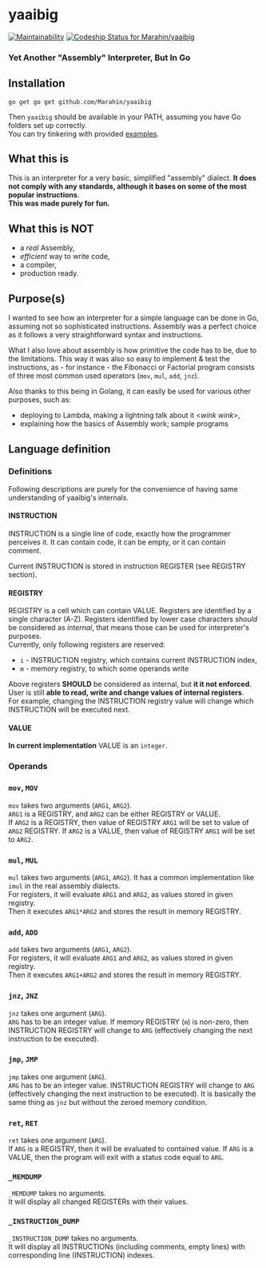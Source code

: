 # yaaibig

[![Maintainability](https://api.codeclimate.com/v1/badges/b463e3ee73b8b3c65a41/maintainability)](https://codeclimate.com/github/Marahin/yaaibig/maintainability)
[ ![Codeship Status for Marahin/yaaibig](https://app.codeship.com/projects/96fd7070-30ed-0136-884d-7e920188431d/status?branch=master)](https://app.codeship.com/projects/288674)

### Yet Another "Assembly" Interpreter, But In Go

## Installation

```
go get go get github.com/Marahin/yaaibig
```

Then `yaaibig` should be available in your PATH, assuming you have Go folders set up correctly.  
You can try tinkering with provided [examples](./examples).

## What this is

This is an interpreter for a very basic, simplified "assembly" dialect. **It does not comply with any standards, although it bases on some of the most popular instructions**.  
**This was made purely for fun.**

## What this is NOT

* a _real_ Assembly,  
* _efficient_ way to write code,
* a compiler,
* production ready.

## Purpose(s) 

I wanted to see how an interpreter for a simple language can be done in Go, assuming not so sophisticated instructions. Assembly was a perfect choice as it follows a very straightforward syntax and instructions. 

What I also love about assembly is how primitive the code has to be, due to the limitations. This way it was also so easy to implement & test the instructions, as - for instance - the Fibonacci or Factorial program consists of three most common used operators (`mov`, `mul`, `add`, `jnz`). 

Also thanks to this being in Golang, it can easily be used for various other purposes, such as:  

* deploying to Lambda, making a lightning talk about it <*wink wink*>,  
* explaining how the basics of Assembly work; sample programs

## Language definition

### Definitions

Following descriptions are purely for the convenience of having same understanding of yaaibig's internals.

#### INSTRUCTION

INSTRUCTION is a single line of code, exactly how the programmer perceives it. It can contain code, it can be empty, or it can contain comment. 

Current INSTRUCTION is stored in instruction REGISTER (see REGISTRY section). 

#### REGISTRY

REGISTRY is a cell which can contain VALUE. Registers are identified by a single character (A-Z). Registers identified by lower case characters _should_ be considered as _internal_, that means those can be used for interpreter's purposes.    
Currently, only following registers are reserved:  

* `i` - INSTRUCTION registry, which contains current INSTRUCTION index,  
* `m` - memory registry, to which some operands write

Above registers **SHOULD** be considered as internal, but **it it not enforced**. User is still **able to read, write and change values of internal registers**.  
For example, changing the INSTRUCTION registry value will change which INSTRUCTION will be executed next.

#### VALUE

**In current implementation** VALUE is an `integer`.

### Operands

### `mov`, `MOV`

`mov` takes two arguments (`ARG1`, `ARG2`).  
`ARG1` is a REGISTRY, and `ARG2` can be either REGISTRY or VALUE.  
If `ARG2` is a REGISTRY, then value of REGISTRY `ARG1` will be set to value of `ARG2` REGISTRY.
If `ARG2` is a VALUE, then value of REGISTRY `ARG1` will be set to `ARG2`.  

### `mul`, `MUL`

`mul` takes two arguments (`ARG1`, `ARG2`). It has a common implementation like `imul` in the real assembly dialects.  
For registers, it will evaluate `ARG1` and `ARG2`, as values stored in given registry.  
Then it executes `ARG1*ARG2` and stores the result in memory REGISTRY.

### `add`, `ADD`

`add` takes two arguments (`ARG1`, `ARG2`).  
For registers, it will evaluate `ARG1` and `ARG2`, as values stored in given registry.  
Then it executes `ARG1+ARG2` and stores the result in memory REGISTRY.

### `jnz`, `JNZ`

`jnz` takes one argument (`ARG`).  
`ARG` has to be an integer value. If memory REGISTRY (`m`) is non-zero, then INSTRUCTION REGISTRY will change to `ARG` (effectively changing the next instruction to be executed).

### `jmp`, `JMP`

`jmp` takes one argument (`ARG`).  
`ARG` has to be an integer value. INSTRUCTION REGISTRY will change to `ARG` (effectively changing the next instruction to be executed). It is basically the same thing as `jnz` but without the zeroed memory condition.

### `ret`, `RET`

`ret` takes one argument (`ARG`).  
If `ARG` is a REGISTRY, then it will be evaluated to contained value.
If `ARG` is a VALUE, then the program will exit with a status code equal to `ARG`.

### `_MEMDUMP`

`_MEMDUMP` takes no arguments.  
It will display all changed REGISTERs with their values.

### `_INSTRUCTION_DUMP`

`_INSTRUCTION_DUMP` takes no arguments.  
It will display all INSTRUCTIONs (including comments, empty lines) with corresponding line (INSTRUCTION) indexes. 
